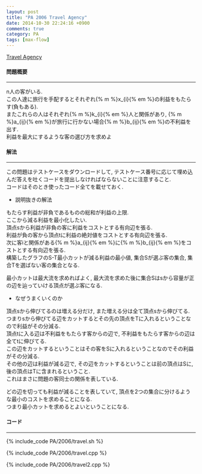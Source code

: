 ```yaml
---
layout: post
title: "PA 2006 Travel Agency"
date: 2014-10-30 22:24:16 +0900
comments: true
category: PA
tags: [max-flow]
---
```


[Travel Agency](http://main.edu.pl/en/archive/pa/2006/biu)

#### 問題概要

****

n人の客がいる.  
この人達に旅行を手配するとそれぞれ{% m %}x_{i}{% em %}の利益をもたらす(負もある).  
またこれらの人はそれぞれ{% m %}k_{i}{% em %}人と関係があり, {% m %}a_{ij}{% em %}が旅行に行かない場合{% m %}b_{ij}{% em %}の不利益を出す.  
利益を最大にするような客の選び方を求めよ

#### 解法

****

この問題はテストケースをダウンロードして, テストケース番号に応じて埋め込んだ答えを吐くコードを提出しなければならないことに注意すること.  
コードはそのとき使ったコード全てを載せておく.  

* 説明抜きの解法

もたらす利益が非負であるものの総和が利益の上限.  
ここから減る利益を最小化したい.  
頂点sから利益が非負の客に利益をコストとする有向辺を張る.  
利益が負の客から頂点tに利益の絶対値をコストとする有向辺を張る.  
次に客iと関係がある{% m %}a_{ij}{% em %}に{% m %}b_{ij}{% em %}をコストとする有向辺を張る.  
構築したグラフのS-T最小カットが減る利益の最小値, 集合Sが選ぶ客の集合, 集合Tを選ばない客の集合となる.  
  
最小カットは最大流を求めればよく, 最大流を求めた後に集合Sはsから容量が正の辺を辿っていける頂点が選ぶ客になる.  

* なぜうまくいくのか

頂点sから伸びてるのは増える分だけ, また増える分は全て頂点sから伸びてる.  
つまりsから伸びてる辺をカットするとその先の頂点をTに入れるということなので利益がその分減る.  
頂点tに入る辺は不利益をもたらす客からの辺で, 不利益をもたらす客からの辺は全てtに伸びてる.  
この辺をカットするということはその客をSに入れるということなのでその利益がその分減る.  
その他の辺は利益が減る辺で, その辺をカットするということは前の頂点はSに, 後の頂点はTに含まれるということ.  
これはまさに問題の客同士の関係を表している.  
  
どの辺を切っても利益が減ることを表していて, 頂点を2つの集合に分けるような最小のコストを求めることになる.  
つまり最小カットを求めるとよいということになる.  


#### コード

****

{% include_code PA/2006/travel.sh %}

{% include_code PA/2006/travel.cpp %}

{% include_code PA/2006/travel2.cpp %}
